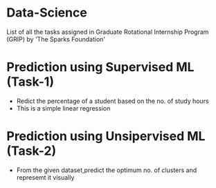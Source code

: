 #                                     Data-Science
List of all the tasks assigned in Graduate Rotational Internship Program (GRIP) by       'The Sparks Foundation'

# Prediction using Supervised ML (Task-1)
* Redict the percentage of a student based on the no. of study hours
* This is a simple linear regression

# Prediction using Unsipervised ML (Task-2)
* From the given dataset,predict the optimum no. of clusters and represemt it visually
